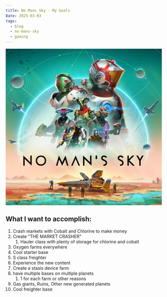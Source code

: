 ```yaml
---
title: No Mans Sky - My Goals
Date: 2025-03-03
tags:
  - blog
  - no-mans-sky
  - gaming
---
```

![Image Description](/images/Pasted%20image%2020250303130238.png)
## What I want to accomplish:
1. Crash markets with Cobalt and Chlorine to make money
2. Create "THE MARKET CRASHER"
	1. Hauler class with plenty of storage for chlorine and cobalt
3. Oxygen farms everywhere
4. Cool starter base
5. S class freighter
6. Experience the new content
7. Create a stasis device farm
8. have multiple bases on multiple planets
	1. 1 for each farm or other reasons
9. Gas giants, Ruins, Other new generated planets
10. Cool freighter base
